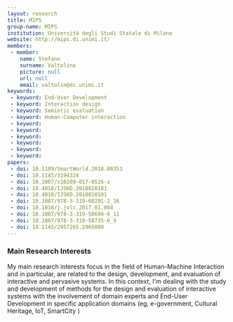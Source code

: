 ```yaml
---
layout: research
title: MIPS
group-name: MIPS
institution: Università degli Studi Statale di Milano
website: http://mips.di.unimi.it/
members: 
 - member: 
    name: Stefano
    surname: Valtolina
    picture: null
    url: null
    email: valtolin@di.unimi.it
keywords: 
 - keyword: End-User Development
 - keyword: Interaction design
 - keyword: Semiotic evaluation
 - keyword: Human-Computer interaction
 - keyword: 
 - keyword: 
 - keyword: 
 - keyword: 
 - keyword: 
 - keyword: 
papers: 
 - doi: 10.1109/SmartWorld.2018.00353
 - doi: 10.1145/3194324
 - doi: 10.1007/s10209-017-0526-z
 - doi: 10.4018/IJSKD.2018010101
 - doi: 10.4018/IJSKD.2018010101
 - doi: 10.1007/978-3-319-60291-2_16 
 - doi: 10.1016/j.jvlc.2017.01.004
 - doi: 10.1007/978-3-319-58694-6_11
 - doi: 10.1007/978-3-319-58735-6_9
 - doi: 10.1145/2957265.2965009
---
```



### Main Research Interests
My main research interests focus in the field of Human-Machine Interaction and in particular, are related to the design, development, and evaluation of interactive and pervasive systems.
In this context, I'm dealing with the study and development of methods for the design and evaluation of interactive systems with the involvement of domain experts and End-User Development in specific application domains (eg, e-government, Cultural Heritage, IoT, SmartCity )